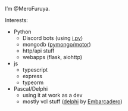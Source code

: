 I’m @MeroFuruya. 

Interests:
- Python
  - Discord bots (using [i.py](https://github.com/interactions-py))
  - mongodb ([pymongo/motor](https://github.com/mongodb/mongo-python-driver))
  - http/api stuff
  - webapps (flask, aiohttp)
- js
  - typescript
  - express
  - typeorm
- Pascal/Delphi
  - using it at work as a dev
  - mostly vcl stuff ([delphi](https://www.embarcadero.com/de/products/delphi) by [Embarcadero](https://github.com/Embarcadero))
